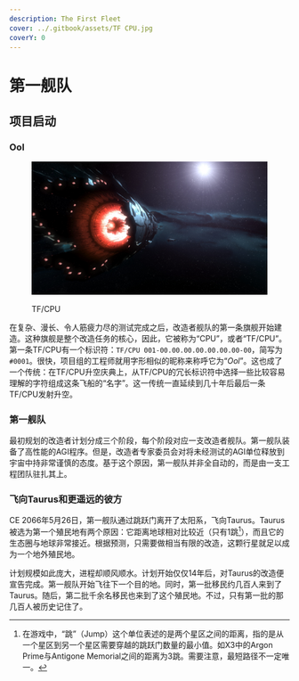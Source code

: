 ```yaml
---
description: The First Fleet
cover: ../.gitbook/assets/TF CPU.jpg
coverY: 0
---
```


# 第一舰队

## 项目启动

### Ool

<figure><img src="../.gitbook/assets/TF CPU.jpg" alt=""><figcaption><p>TF/CPU</p></figcaption></figure>

在复杂、漫长、令人筋疲力尽的测试完成之后，改造者舰队的第一条旗舰开始建造。这种旗舰是整个改造任务的核心，因此，它被称为“CPU”，或者“TF/CPU”。第一条TF/CPU有一个标识符：`TF/CPU 001-00.00.00.00.00.00.00-00`，简写为`#0001`。很快，项目组的工程师就用字形相似的昵称来称呼它为“_Ool_”。这也成了一个传统：在TF/CPU升空庆典上，从TF/CPU的冗长标识符中选择一些比较容易理解的字符组成这条飞船的“名字”。这一传统一直延续到几十年后最后一条TF/CPU发射升空。

### 第一舰队

最初规划的改造者计划分成三个阶段，每个阶段对应一支改造者舰队。第一舰队装备了高性能的AGI程序。但是，改造者专家委员会对将未经测试的AGI单位释放到宇宙中持非常谨慎的态度。基于这个原因，第一舰队并非全自动的，而是由一支工程团队驻扎其上。

### 飞向Taurus和更遥远的彼方

CE 2066年5月26日，第一舰队通过跳跃门离开了太阳系，飞向Taurus。Taurus被选为第一个殖民地有两个原因：它距离地球相对比较近（只有1跳[^1]），而且它的生态圈与地球非常接近。根据预测，只需要做相当有限的改造，这颗行星就足以成为一个地外殖民地。

计划规模如此庞大，进程却顺风顺水。计划开始仅仅14年后，对Taurus的改造便宣告完成。第一舰队开始飞往下一个目的地。同时，第一批移民约几百人来到了Taurus。随后，第二批千余名移民也来到了这个殖民地。不过，只有第一批的那几百人被历史记住了。

[^1]: 在游戏中，“跳”（Jump）这个单位表述的是两个星区之间的距离，指的是从一个星区到另一个星区需要穿越的跳跃门数量的最小值。如X3中的Argon Prime与Antigone Memorial之间的距离为3跳。需要注意，最短路径不一定唯一。
